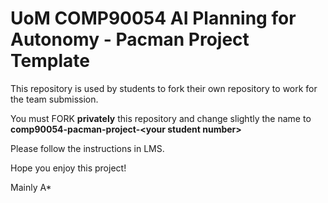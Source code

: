 # UoM COMP90054 AI Planning for Autonomy - Pacman Project Template

This repository is used by students to fork their own repository to work for the team submission.

You must FORK **privately** this repository and change slightly the name to **comp90054-pacman-project-\<your student number\>**

Please follow the instructions in LMS.

Hope you enjoy this project!

Mainly A*

